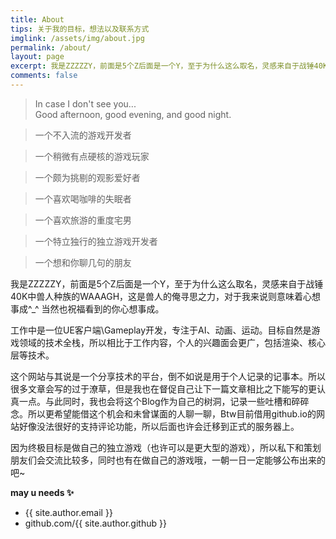 ```yaml
---
title: About
tips: 关于我的目标，想法以及联系方式
imglink: /assets/img/about.jpg
permalink: /about/
layout: page
excerpt: 我是ZZZZZY，前面是5个Z后面是一个Y，至于为什么这么取名，灵感来自于战锤40K中兽人种族的WAAAGH，这是兽人的俺寻思之力，对于我来说则意味着心想事成^_^ 当然也祝福看到的你心想事成。.
comments: false
---
```


>In case I don't see you...  
Good afternoon, good evening, and good night.

>一个不入流的游戏开发者

>一个稍微有点硬核的游戏玩家

>一个颇为挑剔的观影爱好者

>一个喜欢喝咖啡的失眠者

>一个喜欢旅游的重度宅男

>一个特立独行的独立游戏开发者

>一个想和你聊几句的朋友

我是ZZZZZY，前面是5个Z后面是一个Y，至于为什么这么取名，灵感来自于战锤40K中兽人种族的WAAAGH，这是兽人的俺寻思之力，对于我来说则意味着心想事成^_^ 当然也祝福看到的你心想事成。

工作中是一位UE客户端\Gameplay开发，专注于AI、动画、运动。目标自然是游戏领域的技术全栈，所以相比于工作内容，个人的兴趣面会更广，包括渲染、核心层等技术。

这个网站与其说是一个分享技术的平台，倒不如说是用于个人记录的记事本。所以很多文章会写的过于潦草，但是我也在督促自己让下一篇文章相比之下能写的更认真一点。与此同时，我也会将这个Blog作为自己的树洞，记录一些吐槽和碎碎念。所以更希望能借这个机会和未曾谋面的人聊一聊，Btw目前借用github.io的网站好像没法很好的支持评论功能，所以后面也许会迁移到正式的服务器上。

因为终极目标是做自己的独立游戏（也许可以是更大型的游戏），所以私下和策划朋友们会交流比较多，同时也有在做自己的游戏哦，一朝一日一定能够公布出来的吧~

**may u needs ✨**
- {{ site.author.email }}
- github.com/{{ site.author.github }}
